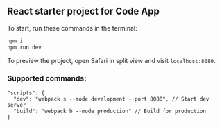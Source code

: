 ## React starter project for Code App

To start, run these commands in the terminal:

```sh
npm i
npm run dev
```

To preview the project, open Safari in split view and visit `localhost:8080`.

### Supported commands:

```json5
"scripts": {
  "dev": "webpack s --mode development --port 8080", // Start dev server
  "build": "webpack b --mode production" // Build for production
}
```
